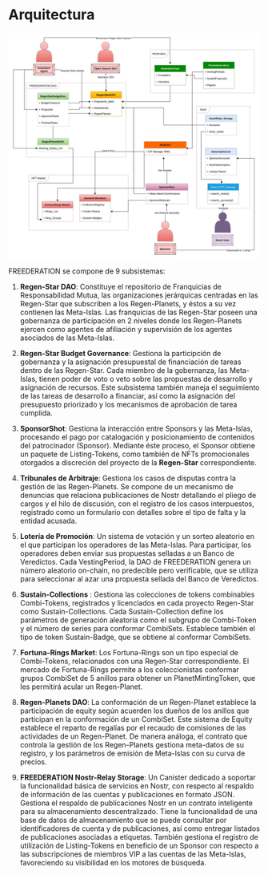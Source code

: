 # Arquitectura

![Architecture](../img/freederation_arch.jpg)

FREEDERATION se compone de 9 subsistemas:

1) **Regen-Star DAO**: Constituye el repositorio de Franquicias de Responsabilidad Mutua, las organizaciones jerárquicas centradas en las Regen-Star que subscriben a los Regen-Planets, y éstos a su vez contienen las Meta-Islas.
Las franquicias de las Regen-Star poseen una gobernanza de participación en 2 niveles donde los Regen-Planets ejercen como agentes de afiliación y supervisión de los agentes asociados de las Meta-Islas.

2) **Regen-Star Budget Governance**: Gestiona la participción de gobernanza y la asignación presupuestal de financiación de tareas dentro de las Regen-Star. Cada miembro de la gobernanza, las Meta-Islas, tienen poder de voto o veto sobre las propuestas de desarrollo y asignación de recursos.
Este subsistema también maneja el seguimiento de las tareas de desarrollo a financiar, así como la asignación del presupuesto priorizado y los mecanismos de aprobación de tarea cumplida.

3) **SponsorShot**: Gestiona la interacción entre Sponsors y las Meta-Islas, procesando el pago por catalogación y posicionamiento de contenidos del patrocinador (Sponsor). 
Mediante éste proceso, el Sponsor obtiene un paquete de Listing-Tokens, como también de NFTs promocionales otorgados a discreción del proyecto de la **Regen-Star** correspondiente.

4) **Tribunales de Arbitraje**: Gestiona los casos de disputas contra la gestión de las Regen-Planets. Se compone de un mecanismo de denuncias que relaciona publicaciones de Nostr detallando el pliego de cargos y el hilo de discusión, con el registro de los casos interpuestos, registrado como un formulario con detalles sobre el tipo de falta y la entidad acusada.

5) **Lotería de Promoción**: Un sistema de votación y un sorteo aleatorio en el que participan los operadores de las Meta-Islas. Para participar, los operadores deben enviar sus propuestas selladas a un Banco de Veredictos. Cada VestingPeriod, la DAO de FREEDERATION genera un número aleatorio on-chain, no predecible pero verificable, que se utiliza para seleccionar al azar una propuesta sellada del Banco de Veredictos.


6) **Sustain-Collections** : Gestiona las colecciones de tokens combinables Combi-Tokens, registrados y licenciados en cada proyecto Regen-Star como Sustain-Collections.
Cada Sustain-Collection define los parámetros de generación aleatoria como el subgrupo de Combi-Token y el número de series para conformar CombiSets.
Establece también el tipo de token Sustain-Badge, que se obtiene al conformar CombiSets.

7) **Fortuna-Rings Market**: Los Fortuna-Rings son un tipo especial de Combi-Tokens, relacionados con una Regen-Star correspondiente.
El mercado de Fortuna-Rings permite a los coleccionistas conformar grupos CombiSet de 5 anillos para obtener un PlanetMintingToken, que les permitirá acular un Regen-Planet.

8) **Regen-Planets DAO**: La conformación de un Regen-Planet establece  la participación de equity según acuerden los dueños de los anillos que participan en la conformación de un CombiSet.
Este sistema de Equity establece el reparto de regalías por el recaudo de comisiones de las actividades de un Regen-Planet.
De manera análoga, el contrato que controla la gestión de los Regen-Planets gestiona meta-datos de su registro, y los parámetros de emisión de Meta-Islas con su curva de precios.

9) **FREEDERATION Nostr-Relay Storage**: Un Canister dedicado a soportar la funcionalidad básica de servicios en Nostr, con respecto al respaldo de información de las cuentas y publicaciones en formato JSON. Gestiona el respaldo de publicaciones Nostr en un contrato inteligente para su almacenamiento descentralizado.
Tiene la funcionalidad de una base de datos de almacenamiento que se puede consultar por identificadores de cuenta y de publicaciones, así como entregar listados de publicaciones asociadas a etiquetas.
También gestiona el registro de utilización de Listing-Tokens en beneficio de un Sponsor con respecto a las subscripciones de miembros VIP a las cuentas de las Meta-Islas, favoreciendo su visibilidad en los motores de búsqueda.